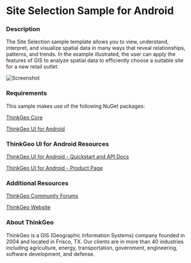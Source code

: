 # Site Selection Sample for Android

### Description

The Site Selection sample template allows you to view, understand, interpret, and visualize spatial data in many ways that reveal relationships, patterns, and trends. In the example illustrated, the user can apply the features of GIS to analyze spatial data to efficiently choose a suitable site for a new retail outlet.

![Screenshot](https://gitlab.com/thinkgeo/public/thinkgeo-mobile-maps/-/raw/master/samples/android/SiteSelectionSample/ScreenShot.png)

### Requirements

This sample makes use of the following NuGet packages:

[ThinkGeo Core](https://www.nuget.org/packages/ThinkGeo.Core)

[ThinkGeo UI for Android](https://www.nuget.org/packages/ThinkGeo.UI.Android)

### ThinkGeo UI for Android Resources

[ThinkGeo UI for Android - Quickstart and API Docs](https://docs.thinkgeo.com/products/mobile-maps/v12.0/quickstart/#quick-start-display-a-simple-map-on-android)

[ThinkGeo UI for Android - Product Page](https://www.thinkgeo.com/mobile-maps)

### Additional Resources

[ThinkGeo Community Forums](http://community.thinkgeo.com/)

[ThinkGeo Website](https://www.thinkgeo.com/)

### About ThinkGeo

ThinkGeo is a GIS (Geographic Information Systems) company founded in 2004 and located in Frisco, TX. Our clients are in more than 40 industries including agriculture, energy, transportation, government, engineering, software development, and defense.

